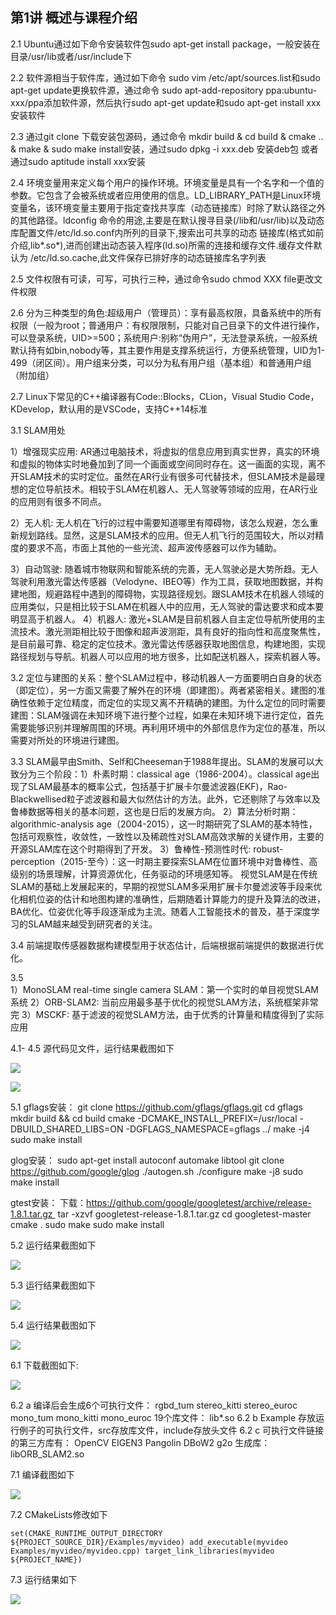 ## 第1讲 概述与课程介绍

2.1 Ubuntu通过如下命令安装软件包sudo apt-get install package，一般安装在目录/usr/lib或者/usr/include下

2.2 软件源相当于软件库，通过如下命令 sudo vim /etc/apt/sources.list和sudo apt-get update更换软件源，通过命令 sudo apt-add-repository ppa:ubuntu-xxx/ppa添加软件源，然后执行sudo apt-get update和sudo apt-get install xxx安装软件

2.3 通过git clone 下载安装包源码，通过命令 mkdir build & cd build & cmake .. & make & sudo make install安装，通过sudo dpkg -i xxx.deb 安装deb包 或者通过sudo aptitude install xxx安装

2.4 环境变量用来定义每个用户的操作环境。环境変量是具有一个名字和一个值的参数。它包含了会被系统或者应用使用的信息。LD_LIBRARY_PATH是Linux环境变量名，该环境变量主要用于指定查找共享库（动态链接库）时除了默认路径之外的其他路径。ldconfig 命令的用途,主要是在默认搜寻目录(/lib和/usr/lib)以及动态库配置文件/etc/ld.so.conf内所列的目录下,搜索出可共享的动态 链接库(格式如前介绍,lib*.so*),进而创建出动态装入程序(ld.so)所需的连接和缓存文件.缓存文件默认为 /etc/ld.so.cache,此文件保存已排好序的动态链接库名字列表

2.5 文件权限有可读，可写，可执行三种，通过命令sudo chmod XXX file更改文件权限

2.6 分为三种类型的角色:超级用户（管理员）：享有最高权限，具备系统中的所有权限（一般为root；普通用户：有权限限制，只能对自己目录下的文件进行操作，可以登录系统，UID>=500；系统用户:别称“伪用户”，无法登录系统，一般系统默认持有如bin,nobody等，其主要作用是支撑系统运行，方便系统管理，UID为1-499（闭区间）。用户组来分类，可以分为私有用户组（基本组）和普通用户组（附加组）

2.7 Linux下常见的C++编译器有Code::Blocks，CLion，Visual Studio Code，KDevelop，默认用的是VSCode，支持C++14标准

3.1 SLAM用处

1）增强现实应用: AR通过电脑技术，将虚拟的信息应用到真实世界，真实的环境和虚拟的物体实时地叠加到了同一个画面或空间同时存在。这一画面的实现，离不开SLAM技术的实时定位。虽然在AR行业有很多可代替技术，但SLAM技术是最理想的定位导航技术。相较于SLAM在机器人、无人驾驶等领域的应用，在AR行业的应用则有很多不同点。

2）无人机: 无人机在飞行的过程中需要知道哪里有障碍物，该怎么规避，怎么重新规划路线。显然，这是SLAM技术的应用。但无人机飞行的范围较大，所以对精度的要求不高，市面上其他的一些光流、超声波传感器可以作为辅助。

3）自动驾驶: 随着城市物联网和智能系统的完善，无人驾驶必是大势所趋。无人驾驶利用激光雷达传感器（Velodyne、IBEO等）作为工具，获取地图数据，并构建地图，规避路程中遇到的障碍物，实现路径规划。跟SLAM技术在机器人领域的应用类似，只是相比较于SLAM在机器人中的应用，无人驾驶的雷达要求和成本要明显高于机器人。
4）机器人: 激光+SLAM是目前机器人自主定位导航所使用的主流技术。激光测距相比较于图像和超声波测距，具有良好的指向性和高度聚焦性，是目前最可靠、稳定的定位技术。激光雷达传感器获取地图信息，构建地图，实现路径规划与导航。机器人可以应用的地方很多，比如配送机器人，探索机器人等。

3.2 定位与建图的关系：整个SLAM过程中，移动机器人一方面要明白自身的状态（即定位），另一方面又需要了解外在的环境（即建图）。两者紧密相关。建图的准确性依赖于定位精度，而定位的实现又离不开精确的建图。为什么定位的同时需要建图：SLAM强调在未知环境下进行整个过程，如果在未知环境下进行定位，首先需要能够识别并理解周围的环境。再利用环境中的外部信息作为定位的基准，所以需要对所处的环境进行建图。

3.3 SLAM最早由Smith、Self和Cheeseman于1988年提出。SLAM的发展可以大致分为三个阶段：1）朴素时期：classical age（1986-2004）。classical age出现了SLAM最基本的概率公式，包括基于扩展卡尔曼滤波器(EKF)，Rao-Blackwellised粒子滤波器和最大似然估计的方法。此外，它还剔除了与效率以及鲁棒数据等相关的基本问题，这也是日后的发展方向。
 2）算法分析时期：algorithmic-analysis age（2004-2015），这一时期研究了SLAM的基本特性，包括可观察性，收敛性，一致性以及稀疏性对SLAM高效求解的关键作用，主要的开源SLAM库在这个时期得到了开发。
 3）鲁棒性-预测性时代:  robust-perception（2015-至今）：这一时期主要探索SLAM在位置环境中对鲁棒性、高级别的场景理解，计算资源优化，任务驱动的环境感知等。
视觉SLAM是在传统SLAM的基础上发展起来的，早期的视觉SLAM多采用扩展卡尔曼滤波等手段来优化相机位姿的估计和地图构建的准确性，后期随着计算能力的提升及算法的改进，BA优化、位姿优化等手段逐渐成为主流。随着人工智能技术的普及，基于深度学习的SLAM越来越受到研究者的关注。

3.4 前端提取传感器数据构建模型用于状态估计，后端根据前端提供的数据进行优化。

3.5  
    1）MonoSLAM real-time single camera SLAM：第一个实时的单目视觉SLAM系统
    2）ORB-SLAM2: 当前应用最多基于优化的视觉SLAM方法，系统框架非常完
    3）MSCKF: 基于滤波的视觉SLAM方法，由于优秀的计算量和精度得到了实际应用

4.1- 4.5 源代码见文件，运行结果截图如下

![](./images/2.png)

![](./images/3.png)


5.1
gflags安装：
git clone https://github.com/gflags/gflags.git
cd gflags
mkdir build && cd build
cmake -DCMAKE_INSTALL_PREFIX=/usr/local -DBUILD_SHARED_LIBS=ON -DGFLAGS_NAMESPACE=gflags ../ 
make -j4
sudo make install

glog安装：
sudo apt-get install autoconf automake libtool
git clone https://github.com/google/glog
./autogen.sh
./configure
make -j8
sudo make install

gtest安装：
下载：https://github.com/google/googletest/archive/release-1.8.1.tar.gz 
tar -xzvf googletest-release-1.8.1.tar.gz
cd  googletest-master
cmake .
sudo make 
sudo make install

5.2 运行结果截图如下

![](./images/4.png)

5.3 运行结果截图如下

![](./images/5.png)

5.4 运行结果截图如下

![](./images/6.png)

6.1 下载截图如下:

![](./images/7.png)


6.2 a 编译后会生成6个可执行文件：
rgbd_tum
stereo_kitti
stereo_euroc
mono_tum
mono_kitti
mono_euroc
19个库文件： lib*.so
6.2 b Example 存放运行例子的可执行文件，src存放库文件，include存放头文件
6.2 c 可执行文件链接的第三方库有：
OpenCV
EIGEN3
Pangolin
DBoW2
g2o
生成库： libORB_SLAM2.so

7.1 编译截图如下

![](./images/1.png)

7.2 CMakeLists修改如下
```
set(CMAKE_RUNTIME_OUTPUT_DIRECTORY ${PROJECT_SOURCE_DIR}/Examples/myvideo) add_executable(myvideo Examples/myvideo/myvideo.cpp) target_link_libraries(myvideo ${PROJECT_NAME})
```

7.3 运行结果如下

![](./images/8.png)